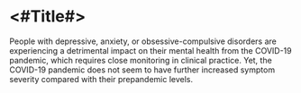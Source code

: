 #  <#Title#>


People with depressive, anxiety, or obsessive-compulsive disorders are experiencing a detrimental impact on their mental health from the COVID-19 pandemic, which requires close monitoring in clinical practice. Yet, the COVID-19 pandemic does not seem to have further increased symptom severity compared with their prepandemic levels.


